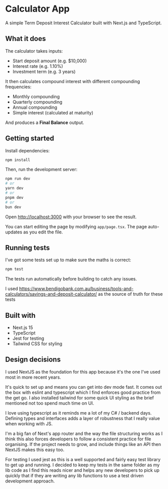 # Calculator App

A simple Term Deposit Interest Calculator built with Next.js and TypeScript.

## What it does

The calculator takes inputs:

- Start deposit amount (e.g. $10,000)
- Interest rate (e.g. 1.10%)
- Investment term (e.g. 3 years)

It then calculates compound interest with different compounding frequencies:

- Monthly compounding
- Quarterly compounding
- Annual compounding
- Simple interest (calculated at maturity)

And produces a **Final Balance** output.

## Getting started

Install dependencies:

```bash
npm install
```

Then, run the development server:

```bash
npm run dev
# or
yarn dev
# or
pnpm dev
# or
bun dev
```

Open [http://localhost:3000](http://localhost:3000) with your browser to see the result.

You can start editing the page by modifying `app/page.tsx`. The page auto-updates as you edit the file.

## Running tests

I've got some tests set up to make sure the maths is correct:

```bash
npm test
```

The tests run automatically before building to catch any issues.

I used https://www.bendigobank.com.au/business/tools-and-calculators/savings-and-deposit-calculator/ as the source of truth for these tests

## Built with

- Next.js 15
- TypeScript
- Jest for testing
- Tailwind CSS for styling

## Design decisions

I used NextJS as the foundation for this app because it's the one I've used most in more recent years.

It's quick to set up and means you can get into dev mode fast. It comes out the box with eslint and typescript which I find enforces good practice from the get go. I also installed tailwind for some quick UI styling as the brief mentioned not too spend much time on UI.

I love using typescript as it reminds me a lot of my C# / backend days. Defining types and interfaces adds a layer of robustness that I really value when working with JS.

I'm a big fan of Next's app router and the way the file structuring works as I think this also forces developers to follow a consistent practice for file organising. If the project needs to grow, and include things like an API then NextJS makes this easy too.

For testing I used jest as this is a well supported and fairly easy test library to get up and running. I decided to keep my tests in the same folder as my lib code as I find this reads nicer and helps any new developers to pick up quickly that if they are writing any lib functions to use a test driven development approach.
